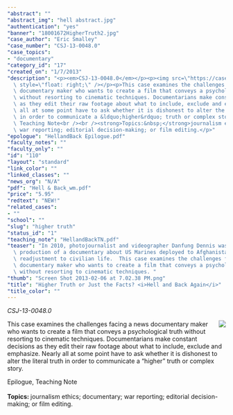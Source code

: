 ```yaml
---
"abstract": ""
"abstract_img": "hell abstract.jpg"
"authentication": "yes"
"banner": "18001672HigherTruth2.jpg"
"case_author": "Eric Smalley"
"case_number": "CSJ-13-0048.0"
"case_topics":
- "documentary"
"category_id": "17"
"created_on": "1/7/2013"
"description": "<p><em>CSJ-13-0048.0</em></p><p><img src=\"https://casestudies.jrn.columbia.edu/casestudy/files/photos/702/hell%20abstract.jpg\"\
  \ style=\"float: right;\" /></p><p>This case examines the challenges facing a news\
  \ documentary maker who wants to create a film that conveys a psychological truth\
  \ without resorting to cinematic techniques. Documentarians make constant decisions\
  \ as they edit their raw footage about what to include, exclude and emphasize. Nearly\
  \ all at some point have to ask whether it is dishonest to alter the literal truth\
  \ in order to communicate a &ldquo;higher&rdquo; truth or complex story.</p><p>Epilogue,\
  \ Teaching Note<br /><br /><strong>Topics:&nbsp;</strong>journalism ethics; documentary;\
  \ war reporting; editorial decision-making; or film editing.</p>"
"epologue": "HellandBack Epilogue.pdf"
"faculty_notes": ""
"faculty_only": ""
"id": "110"
"layout": "standard"
"link_color": ""
"linked_classes": ""
"news_org": "N/A"
"pdf": "Hell & Back_wm.pdf"
"price": "5.95"
"redtext": "NEW!"
"related_cases":
- ""
"school": ""
"slug": "higher truth"
"status_id": "1"
"teaching_note": "HellandBackTN.pdf"
"teaser": "In 2010, photojournalist and videographer Danfung Dennis was wrapping up\
  \ production of a documentary about US Marines deployed to Afghanistan, and their\
  \ readjustment to civilian life.  This case examines the challenges facing a news\
  \ documentary maker who wants to create a film that conveys a psychological truth\
  \ without resorting to cinematic techniques. "
"thumb": "Screen Shot 2013-02-06 at 7.02.38 PM.png"
"title": "Higher Truth or Just the Facts? <i>Hell and Back Again</i>"
"title_color": ""
---
```

<p><em>CSJ-13-0048.0</em></p><p><img src="https://casestudies.jrn.columbia.edu/casestudy/files/photos/702/hell%20abstract.jpg" style="float: right;" /></p><p>This case examines the challenges facing a news documentary maker who wants to create a film that conveys a psychological truth without resorting to cinematic techniques. Documentarians make constant decisions as they edit their raw footage about what to include, exclude and emphasize. Nearly all at some point have to ask whether it is dishonest to alter the literal truth in order to communicate a &ldquo;higher&rdquo; truth or complex story.</p><p>Epilogue, Teaching Note<br /><br /><strong>Topics:&nbsp;</strong>journalism ethics; documentary; war reporting; editorial decision-making; or film editing.</p>

